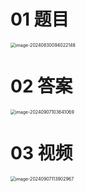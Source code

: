 # 01 题目

<img src="https://cvp.oss-cn-shanghai.aliyuncs.com/202408300940201.png" alt="image-20240830094022148" style="zoom:50%;" />



# 02 答案

<img src="https://cvp.oss-cn-shanghai.aliyuncs.com/202409071036133.png" alt="image-20240907103641069" style="zoom:50%;" />



# 03 视频

<img src="https://cvp.oss-cn-shanghai.aliyuncs.com/202409071139236.png" alt="image-20240907113902967" style="zoom:50%;" />
